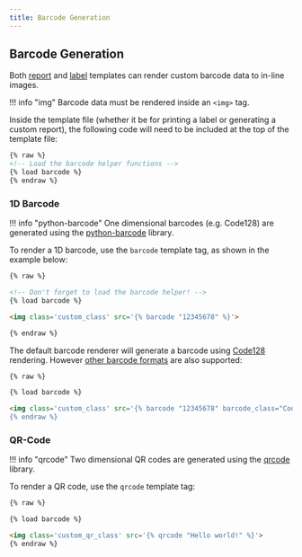```yaml
---
title: Barcode Generation
---
```


## Barcode Generation

Both [report](./report.md) and [label](./labels.md) templates can render custom barcode data to in-line images.

!!! info "img"
    Barcode data must be rendered inside an `<img>` tag.

Inside the template file (whether it be for printing a label or generating a custom report), the following code will need to be included at the top of the template file:

```html
{% raw %}
<!-- Load the barcode helper functions -->
{% load barcode %}
{% endraw %}
```

### 1D Barcode

!!! info "python-barcode"
    One dimensional barcodes (e.g. Code128) are generated using the [python-barcode](https://pypi.org/project/python-barcode/) library.

To render a 1D barcode, use the `barcode` template tag, as shown in the example below:

```html
{% raw %}

<!-- Don't forget to load the barcode helper! -->
{% load barcode %}

<img class='custom_class' src='{% barcode "12345678" %}'>

{% endraw %}
```

The default barcode renderer will generate a barcode using [Code128](https://en.wikipedia.org/wiki/Code_128) rendering. However [other barcode formats](https://python-barcode.readthedocs.io/en/stable/supported-formats.html) are also supported:

```html
{% raw %}

{% load barcode %}

<img class='custom_class' src='{% barcode "12345678" barcode_class="Code39" %}>
{% endraw %}
```

### QR-Code

!!! info "qrcode"
    Two dimensional QR codes are generated using the [qrcode](https://pypi.org/project/qrcode/) library.

To render a QR code, use the `qrcode` template tag:

```html
{% raw %}

{% load barcode %}

<img class='custom_qr_class' src='{% qrcode "Hello world!" %}'>
{% endraw %}
```
